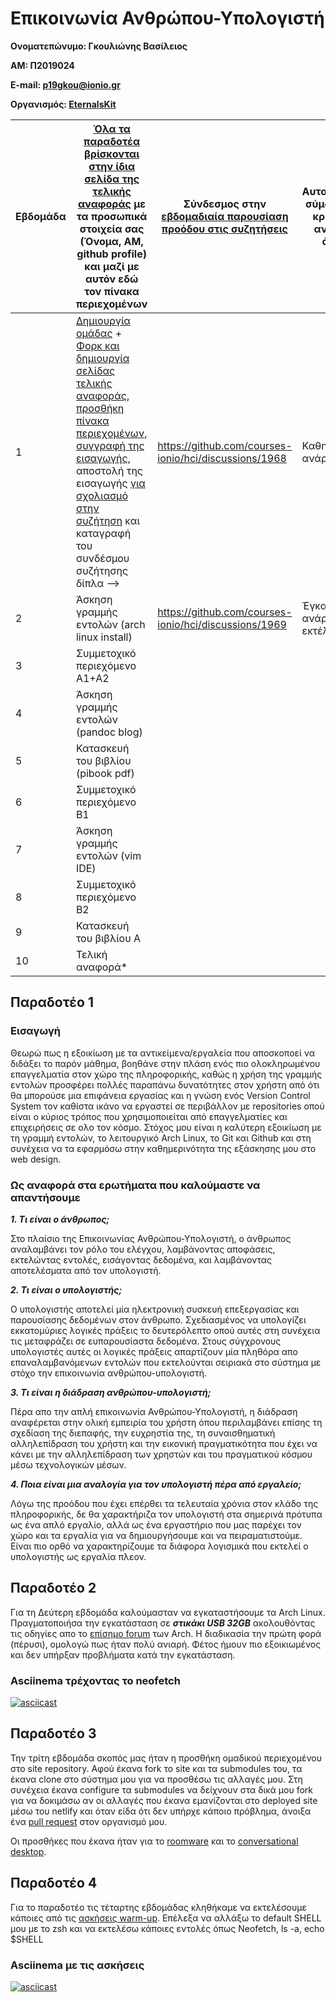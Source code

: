 # Επικοινωνία Ανθρώπου-Υπολογιστή
**Ονοματεπώνυμο: Γκουλιώνης Βασίλειος**

**ΑΜ: Π2019024**

**E-mail: p19gkou@ionio.gr**

**Οργανισμός:  [EternalsKit](https://github.com/EternalsKit)**

| Εβδομάδα | [Όλα τα παραδοτέα βρίσκονται στην ίδια σελίδα της τελικής αναφοράς](https://courses-ionio.github.io/help/deliverables/) με τα προσωπικά στοιχεία σας (Όνομα, ΑΜ, github profile) και μαζί με αυτόν εδώ τον πίνακα περιεχομένων | Σύνδεσμος στην [εβδομαδιαία παρουσίαση προόδου στις συζητήσεις](https://github.com/courses-ionio/help/discussions/categories/show-and-tell) | Αυτοαξιολόγηση σύμφωνα με τα κριτήρια της αντίστοιχης άσκησης |
| --- | --- | --- | --- |
| 1 |  [Δημιουργία ομάδας](https://github.com/courses-ionio/hci/discussions/1794) + [Φορκ και δημιουργία σελίδας τελικής αναφοράς](https://courses-ionio.github.io/help/guide/), [προσθήκη πίνακα περιεχομένων](https://raw.githubusercontent.com/courses-ionio/hci/master/README.md), [συγγραφή της εισαγωγής](https://courses-ionio.github.io/help/intro/), αποστολή της εισαγωγής [για σχολιασμό στην συζήτηση](https://github.com/courses-ionio/help/discussions/categories/show-and-tell) και καταγραφή του συνδέσμου συζήτησης δίπλα --> | https://github.com/courses-ionio/hci/discussions/1968 | Καθηστέρηση ανάρτησης. 80% |
| 2 | Άσκηση γραμμής εντολών (arch linux install) | https://github.com/courses-ionio/hci/discussions/1969 | Έγκαιρη ανάρτηση και εκτέλεση. 100% |
| 3 | Συμμετοχικό περιεχόμενο A1+A2 | | |
| 4 | Άσκηση γραμμής εντολών (pandoc blog) | | |
| 5 | Κατασκευή του βιβλίου (pibook pdf) | | |
| 6 | Συμμετοχικό περιεχόμενο B1 | | |
| 7 | Άσκηση γραμμής εντολών (vim IDE) | | |
| 8 | Συμμετοχικό περιεχόμενο B2 | | |
| 9 | Κατασκευή του βιβλίου A | | |
| 10 | Τελική αναφορά* | | |

## Παραδοτέο 1
### Εισαγωγή
Θεωρώ πως η εξοικίωση με τα αντικείμενα/εργαλεία που αποσκοποεί να διδάξει το παρόν μάθημα, βοηθάνε στην πλάση ενός πιο ολοκληρωμένου επαγγελματία στον χώρο της πληροφορικής, καθώς η χρήση της γραμμής εντολών προσφέρει πολλές παραπάνω δυνατότητες στον χρήστη από ότι θα μπορούσε μια επιφάνεια εργασίας και η γνώση ενός Version Control System τον καθίστα ικάνο να εργαστεί σε περιβάλλον με repositories οπού είναι ο κύριος τρόπος που χρησιμοποιείται από επαγγελματίες και επιχειρήσεις σε ολο τον κόσμο. Στόχος μου είναι η καλύτερη εξοικίωση με τη γραμμή εντολών, το λειτουργικό Arch Linux, το Git και Github και στη συνέχεια να τα εφαρμόσω στην καθημερινότητα της εξάσκησης μου στο web design.

### Ως αναφορά στα ερωτήματα που καλούμαστε να απαντήσουμε
***1. Τι είναι ο άνθρωπος;***

Στο πλαίσιο της Επικοινωνίας Ανθρώπου-Υπολογιστή, ο άνθρωπος αναλαμβάνει τον ρόλο του ελέγχου, λαμβάνοντας αποφάσεις, εκτελώντας εντολές, εισάγοντας δεδομένα, και λαμβάνοντας αποτελέσματα από τον υπολογιστή.

***2. Τι είναι ο υπολογιστής;***

Ο υπολογιστής αποτελεί μία ηλεκτρονική συσκευή επεξεργασίας και παρουσίασης δεδομένων στον άνθρωπο. Σχεδιασμένος να υπολογίζει εκκατομύριες λογικές πράξεις το δευτερόλεπτο οπού αυτές στη συνέχεια τις μεταφράζει σε ευπαρουσίαστα δεδομένα. Στους σύγχρονους υπολογιστές αυτές οι λογικές πράξεις απαρτίζουν μία πληθόρα απο επαναλαμβανόμενων εντολών που εκτελούνται σειριακά στο σύστημα με στόχο την επικοινωνία ανθρώπου-υπολογιστή.

***3. Τι είναι η διάδραση ανθρώπου-υπολογιστή;***

Πέρα απο την απλή επικοινωνία Ανθρώπου-Υπολογιστή, η διάδραση αναφέρεται στην ολική εμπειρία του χρήστη όπου περιλαμβάνει επίσης τη σχεδίαση της διεπαφής, την ευχρηστία της, τη συναισθηματική αλληλεπίδραση του χρήστη και την εικονική πραγματικότητα που έχει να κάνει με την αλληλεπίδραση των χρηστών και του πραγματικού κόσμου μέσω τεχνολογικών μέσων.

***4. Ποια είναι μια αναλογία για τον υπολογιστή πέρα από εργαλείο;***

Λόγω της προόδου που έχει επέρθει τα τελευταία χρόνια στον κλάδο της πληροφορικής, δε θα χαρακτήριζα τον υπολογιστή στα σημερινά πρότυπα ως ένα απλό εργαλίο, αλλά ως ένα εργαστήριο που μας παρέχει τον χώρο και τα εργαλία για να δημιουργήσουμε και να πειραματιστούμε. Είναι πιο ορθό να χαρακτηρίζουμε τα διάφορα λογισμικά που εκτελεί ο υπολογιστής ως εργαλία πλεον.

## Παραδοτέο 2
Για τη Δεύτερη εβδομάδα καλούμασταν να εγκαταστήσουμε τα Arch Linux. Πραγματοποιήσα την εγκατάσταση σε ***στικάκι USB 32GB*** ακολουθόντας τις οδηγίες απο το [επίσημο forum](https://wiki.archlinux.org/title/installation_guide) των Arch. Η διαδικασία την πρώτη φορά (πέρυσι), ομολογώ πως ήταν πολύ ανιαρή. Φέτος ήμουν πιο εξοικιωμένος και δεν υπήρξαν προβλήματα κατά την εγκατάσταση.

### Asciinema τρέχοντας το neofetch
[![asciicast](https://asciinema.org/a/Exwp6eaizfirVXhjohUhQJRim.svg)](https://asciinema.org/a/Exwp6eaizfirVXhjohUhQJRim)

## Παραδοτέο 3
Την τρίτη εβδομάδα σκοπός μας ήταν η προσθήκη ομαδικού περιεχομένου στο site repository. Αφού έκανα fork το site και τα submodules του, τα έκανα clone στο σύστημα μου για να προσθέσω τις αλλαγές μου. Στη συνέχεια έκανα configure τα submodules να δείχνουν στα δικά μου fork για να δοκιμάσω αν οι αλλαγές που έκανα εμανίζονται στο deployed site μέσω του netlify και όταν είδα ότι δεν υπήρχε κάποιο πρόβλημα, άνοιξα ένα [pull request](https://github.com/EternalsKit/site/pull/2/commits) στον οργανισμό μου.

Οι προσθήκες που έκανα ήταν για το [roomware](https://p19gkou.netlify.app//gallery/roomware/) και το [conversational desktop](https://p19gkou.netlify.app//gallery/conversational-desktop/).

## Παραδοτέο 4
Για το παραδοτέο τις τέταρτης εβδομάδας κληθήκαμε να εκτελέσουμε κάποιες από τις [ασκήσεις warm-up](https://github.com/epidrome/dokey#warmup). 
Eπέλεξα να αλλάξω το default SHELL μου με το zsh και να εκτελέσω κάποιες εντολές όπως Neofetch, ls -a, echo $SHELL

### Asciinema με τις ασκήσεις
[![asciicast](https://asciinema.org/a/01fHF59so6GUJEwDaiMN13xCx.svg)](https://asciinema.org/a/01fHF59so6GUJEwDaiMN13xCx)
